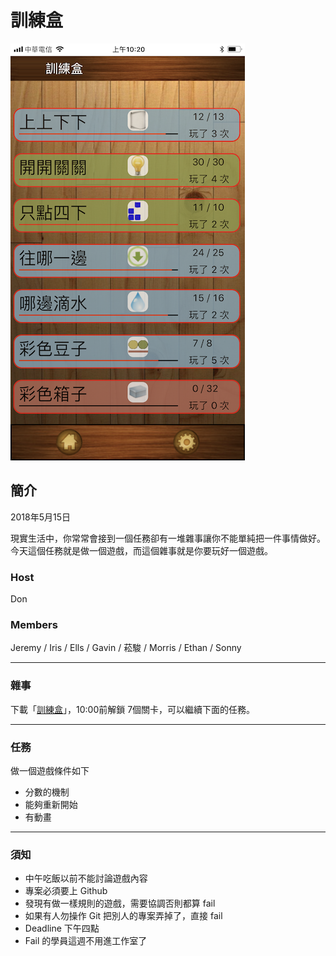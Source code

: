 # 訓練盒

![訓練盒](Readme/exercise-box-list.png)

## 簡介
2018年5月15日

現實生活中，你常常會接到一個任務卻有一堆雜事讓你不能單純把一件事情做好。
今天這個任務就是做一個遊戲，而這個雜事就是你要玩好一個遊戲。

### Host 
Don

### Members
Jeremy / Iris / Ells / Gavin / 菘駿 / Morris / Ethan / Sonny

---

### 雜事
下載「[訓練盒](https://itunes.apple.com/tw/app/%E8%A8%93%E7%B7%B4%E7%9B%92-exercise-box/id938123286?mt=8)」，10:00前解鎖 7個關卡，可以繼續下面的任務。

---

### 任務
做一個遊戲條件如下

- 分數的機制
- 能夠重新開始
- 有動畫

---

### 須知
- 中午吃飯以前不能討論遊戲內容
- 專案必須要上 Github
- 發現有做一樣規則的遊戲，需要協調否則都算 fail
- 如果有人勿操作 Git 把別人的專案弄掉了，直接 fail
- Deadline 下午四點
- Fail 的學員這週不用進工作室了
